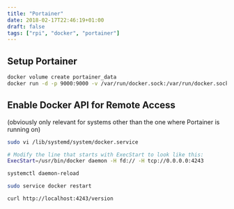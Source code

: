 ```yaml
---
title: "Portainer"
date: 2018-02-17T22:46:19+01:00
draft: false
tags: ["rpi", "docker", "portainer"]
---
```


## Setup Portainer

```bash
docker volume create portainer_data
docker run -d -p 9000:9000 -v /var/run/docker.sock:/var/run/docker.sock -v portainer_data:/data portainer/portai
```

## Enable Docker API for Remote Access

(obviously only relevant for systems other than the one where Portainer is running on)

```bash
sudo vi /lib/systemd/system/docker.service

# Modify the line that starts with ExecStart to look like this:
ExecStart=/usr/bin/docker daemon -H fd:// -H tcp://0.0.0.0:4243

systemctl daemon-reload

sudo service docker restart

curl http://localhost:4243/version
```